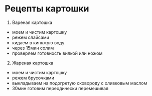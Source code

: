 # Рецепты картошки

1. Вареная картошка
- моем и чистим картошку
- режем слайсами
- кидаем в кипяжую воду
- через 15мин солим
- проверяем готовность вилкой или ножом
2. Жареная картошка
- моем и чистим картошку
- режем брусочками
- выкладываем на подогретую сковороду с оливковым маслом
- 30мин готовим переодически перемешивая

